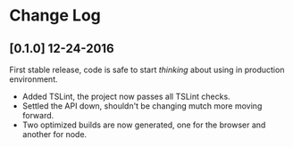 # Change Log

## [0.1.0] 12-24-2016
First stable release, code is safe to start *thinking* about using in production environment.
- Added TSLint, the project now passes all TSLint checks.
- Settled the API down, shouldn't be changing mutch more moving forward.
- Two optimized builds are now generated, one for the browser and another for node.